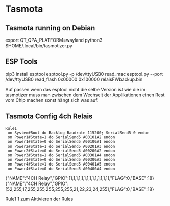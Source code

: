 # Tasmota

## Tasmota running on Debian

export QT_QPA_PLATFORM=wayland
python3 $HOME/.local/bin/tasmotizer.py

## ESP Tools

pip3 install esptool
esptool.py -p /dev/ttyUSB0 read_mac
esptool.py --port /dev/ttyUSB0 read_flash 0x00000 0x100000 relaisFWbackup.bin

Auf passen wenn das esptool nicht die selbe Version ist wie die im tasmotizer muss man zwischen dem Wechselt der Applikationen
einen Rest vom Chip machen sonst hängt sich was auf.

## Tasmota Config 4ch Relais

```text
Rule1
 on System#Boot do Backlog Baudrate 115200; SerialSend5 0 endon
 on Power1#State=1 do SerialSend5 A00101A2 endon
 on Power1#State=0 do SerialSend5 A00100A1 endon
 on Power2#State=1 do SerialSend5 A00201A3 endon
 on Power2#State=0 do SerialSend5 A00200A2 endon
 on Power3#State=1 do SerialSend5 A00301A4 endon
 on Power3#State=0 do SerialSend5 A00300A3 endon
 on Power4#State=1 do SerialSend5 A00401A5 endon
 on Power4#State=0 do SerialSend5 A00400A4 endon
```

 {"NAME":"4CH Relay","GPIO":[1,1,1,1,1,1,1,1,1,1,1,1,1,1],"FLAG":0,"BASE":18}
 {"NAME":"4CH Relay","GPIO":[52,255,17,255,255,255,255,255,21,22,23,24,255],"FLAG":0,"BASE":18}

 Rule1 1 zum Aktivieren der Rules

